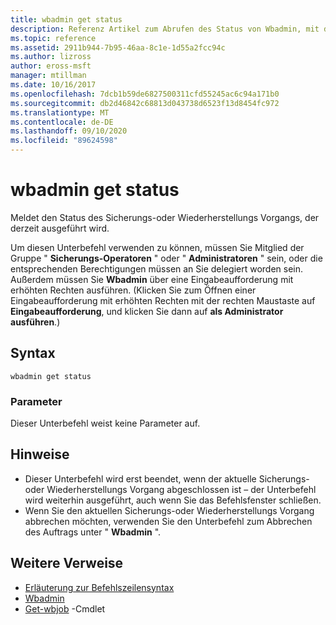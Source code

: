```yaml
---
title: wbadmin get status
description: Referenz Artikel zum Abrufen des Status von Wbadmin, mit dem der Status des Sicherungs-oder Wiederherstellungs Vorgangs gemeldet wird, der derzeit ausgeführt wird.
ms.topic: reference
ms.assetid: 2911b944-7b95-46aa-8c1e-1d55a2fcc94c
ms.author: lizross
author: eross-msft
manager: mtillman
ms.date: 10/16/2017
ms.openlocfilehash: 7dcb1b59de6827500311cfd55245ac6c94a171b0
ms.sourcegitcommit: db2d46842c68813d043738d6523f13d8454fc972
ms.translationtype: MT
ms.contentlocale: de-DE
ms.lasthandoff: 09/10/2020
ms.locfileid: "89624598"
---
```

# <a name="wbadmin-get-status"></a>wbadmin get status



Meldet den Status des Sicherungs-oder Wiederherstellungs Vorgangs, der derzeit ausgeführt wird.

Um diesen Unterbefehl verwenden zu können, müssen Sie Mitglied der Gruppe " **Sicherungs-Operatoren** " oder " **Administratoren** " sein, oder die entsprechenden Berechtigungen müssen an Sie delegiert worden sein. Außerdem müssen Sie **Wbadmin** über eine Eingabeaufforderung mit erhöhten Rechten ausführen. (Klicken Sie zum Öffnen einer Eingabeaufforderung mit erhöhten Rechten mit der rechten Maustaste auf **Eingabeaufforderung**, und klicken Sie dann auf **als Administrator ausführen**.)

## <a name="syntax"></a>Syntax

```
wbadmin get status
```

### <a name="parameters"></a>Parameter

Dieser Unterbefehl weist keine Parameter auf.

## <a name="remarks"></a>Hinweise

-   Dieser Unterbefehl wird erst beendet, wenn der aktuelle Sicherungs-oder Wiederherstellungs Vorgang abgeschlossen ist – der Unterbefehl wird weiterhin ausgeführt, auch wenn Sie das Befehlsfenster schließen.
-   Wenn Sie den aktuellen Sicherungs-oder Wiederherstellungs Vorgang abbrechen möchten, verwenden Sie den Unterbefehl zum Abbrechen des Auftrags unter " **Wbadmin** ".

## <a name="additional-references"></a>Weitere Verweise

- [Erläuterung zur Befehlszeilensyntax](command-line-syntax-key.md)
-   [Wbadmin](wbadmin.md)
-   [Get-wbjob](/powershell/module/windowserverbackup/?view=winserver2012r2-ps) -Cmdlet

